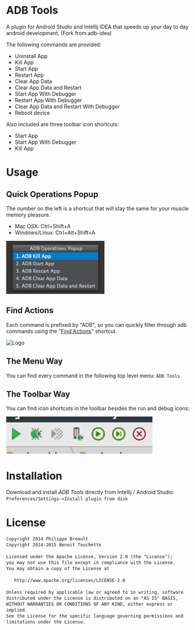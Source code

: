 ADB Tools
=========

A plugin for Android Studio and Intellij IDEA that speeds up your day to day android development. (Fork from adb-idea)

The following commands are provided:

* Uninstall App
* Kill App
* Start App
* Restart App
* Clear App Data
* Clear App Data and Restart
* Start App With Debugger
* Restart App With Debugger
* Clear App Data and Restart With Debugger
* Reboot device

Also included are three toolbar icon shortcuts:
* Start App
* Start App With Debugger
* Kill App

Usage
=====

Quick Operations Popup
----------------------
The number on the left is a shortcut that will stay the same for your muscle memory pleasure.

* Mac OSX: Ctrl+Shift+A
* Windows/Linux: Ctrl+Alt+Shift+A

![Logo](website/adb_operations_popup.png)

Find Actions
-----------------
Each command is prefixed by "ADB", so you can quickly filter through adb commands using the "[Find Actions](http://www.jetbrains.com/idea/webhelp/navigating-to-action.html)" shortcut.

![Logo](website/find_actions.png)

The Menu Way
------------
You can find every command in the following top level menu: `ADB Tools`

The Toolbar Way
---------------
You can find icon shortcuts in the toolbar besides the run and debug icons:

![Logo](website/find_toolbar.png)

Installation
========

Download and install *ADB Tools* directly from Intellij / Android Studio:
`Preferences/Settings->Install plugin from disk` 

License
=======

    Copyright 2014 Philippe Breault
    Copyright 2014-2015 Benoit Touchette

    Licensed under the Apache License, Version 2.0 (the "License");
    you may not use this file except in compliance with the License.
    You may obtain a copy of the License at

       http://www.apache.org/licenses/LICENSE-2.0

    Unless required by applicable law or agreed to in writing, software
    distributed under the License is distributed on an "AS IS" BASIS,
    WITHOUT WARRANTIES OR CONDITIONS OF ANY KIND, either express or implied.
    See the License for the specific language governing permissions and
    limitations under the License.
